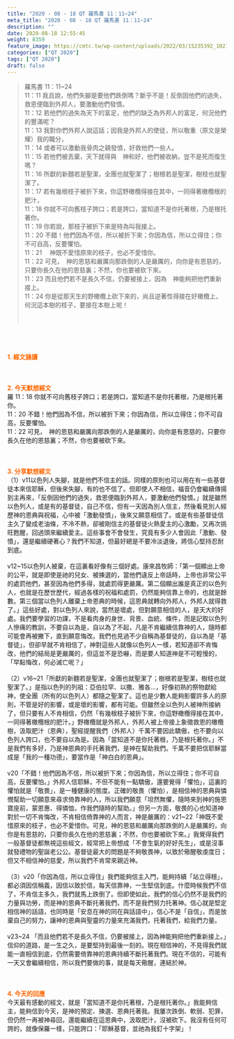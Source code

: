 ```yaml
---
title: "2020 - 08 - 18 QT 羅馬書 11：11~24"
meta_title: "2020 - 08 - 18 QT 羅馬書 11：11~24"
description: ""
date: 2020-08-18 12:55:45
weight: 8359
feature_image: https://cmtc.tw/wp-content/uploads/2022/03/15235392_10211799862337740_180693556567566654_o-1.webp
categories: ["QT 2020"]
tags: ["QT 2020"]
draft: false
---
```


<blockquote>羅馬書 11：11~24<br />
11：11 我且說，他們失腳是要他們跌倒嗎？斷乎不是！反倒因他們的過失，救恩便臨到外邦人，要激動他們發憤。<br />
11：12 若他們的過失為天下的富足，他們的缺乏為外邦人的富足，何況他們的豐滿呢？<br />
11：13 我對你們外邦人說這話；因我是外邦人的使徒，所以敬重（原文是榮耀）我的職分，<br />
11：14 或者可以激動我骨肉之親發憤，好救他們一些人。<br />
11：15 若他們被丟棄，天下就得與　神和好，他們被收納，豈不是死而復生嗎？<br />
11：16 所獻的新麵若是聖潔，全團也就聖潔了；樹根若是聖潔，樹枝也就聖潔了。<br />
11：17 若有幾根枝子被折下來，你這野橄欖得接在其中，一同得著橄欖根的肥汁，<br />
11：18 你就不可向舊枝子誇口；若是誇口，當知道不是你托著根，乃是根托著你。<br />
11：19 你若說，那枝子被折下來是特為叫我接上。<br />
11：20 不錯！他們因為不信，所以被折下來；你因為信，所以立得住；你不可自高，反要懼怕。<br />
11：21 　神既不愛惜原來的枝子，也必不愛惜你。<br />
11：22 可見，　神的恩慈和嚴厲向那跌倒的人是嚴厲的，向你是有恩慈的，只要你長久在他的恩慈裏；不然，你也要被砍下來。<br />
11：23 而且他們若不是長久不信，仍要被接上，因為　神能夠把他們重新接上。<br />
11：24 你是從那天生的野橄欖上砍下來的，尚且逆著性得接在好橄欖上，何況這本樹的枝子，要接在本樹上呢！<br />
<br />
&nbsp;</blockquote><br />
&nbsp;<br />
<br />
<span style="color: #ff6600;"><strong>1. </strong><strong>經文誦讀</strong></span><br />
<br />
<span style="color: #ff6600;"><strong> </strong></span><br />
<br />
<span style="color: #ff6600;"><strong>2. 今天默想</strong><strong>經文<br />
</strong></span>羅 11：18 你就不可向舊枝子誇口；若是誇口，當知道不是你托著根，乃是根托著你。<br />
11：20 不錯！他們因為不信，所以被折下來；你因為信，所以立得住；你不可自高，反要懼怕。<br />
11：22 可見，　神的恩慈和嚴厲向那跌倒的人是嚴厲的，向你是有恩慈的，只要你長久在他的恩慈裏；不然，你也要被砍下來。<br />
<br />
&nbsp;<br />
<br />
<span style="color: #ff6600;"><strong>3. 分享默想經文<br />
</strong></span>（1）v11以色列人失腳，就是他們不信主的話。同樣的原則也可以用在有一些基督徒本來信耶穌，但後來失腳，有的也不信了。但即使人不相信，福音仍會繼續傳揚到主再來，「反倒因他們的過失，救恩便臨到外邦人，要激動他們發憤。」就是雖然以色列人，或是有的基督徒，自己不信，但有一天因為別人信主，然後看見別人經歷神的恩典與祝福，心中被「激動發憤」，後來又願意相信了。或是有些基督徒信主久了變成老油條，不冷不熱，卻被剛信主的基督徒火熱愛主的心激勵，又再次挑旺甦醒，回過頭來繼續愛主。這些事會不會發生，究竟有多少人會因此「激動、發憤」，還是繼續硬著心？我們不知道，但最好總是不要冷淡退後，將信心堅持忍耐到底。<br />
<br />
v12~15以色列人被棄，在這裏看好像有三個好處。康來昌牧師：「第一個顯出上帝的公平，就是即使是祂的兒女、被揀選的，當他們違反上帝話時，上帝也非常公平的處罰他們，甚至因為他們多得，就處罰得更嚴厲。第二個顯出誰是真正的以色列人，也就是在歷世歷代，經過各樣的祝福和處罰，仍然能夠信靠上帝的，也就是餘數。第三個當以色列人離棄上帝恩典的時候，這恩典就轉向外邦人，外邦人就得救了。」這些好處，對以色列人來說，當然是壞處，但對願意相信的人，是天大的好處。我們要學習的功課，不是看肉身的身世、背景、血統、條件，而是記取以色列人慘痛的教訓，不要自以為是，自以為了不起，凡是不肯繼續信靠神的人，隨時都可能會再被撇下，直到願意悔改。我們也見過不少自稱為基督徒的，自以為是「基督徒」，但卻早就不肯相信了，神對這些人就像以色列人一樣，若知道卻不肯悔改，他們的結局是更嚴厲的，但這並不是恐嚇，而是要人知道神是不可輕慢的，「早點悔改，何必滅亡呢？」<br />
<br />
（2）v16~21「所獻的新麵若是聖潔，全團也就聖潔了；樹根若是聖潔，樹枝也就聖潔了。」是指以色列的列祖：亞伯拉罕、以撒、雅各…，好像初熟的祭物獻給神，使全團（所有的以色列人）都隨之聖潔了。這也是少數人能夠影響許多人的原則，不管是好的影響，或是壞的影響，都有可能。但雖然全以色列人被神所接納了，但只要有人不肯相信，仍然「有幾根枝子被折下來，你這野橄欖得接在其中，一同得著橄欖根的肥汁。」野橄欖就是外邦人，外邦人被上帝接上象徵救恩的橄欖樹，汲取肥汁（恩典），聖經提醒我們（外邦人）千萬不要因此驕傲，也不要向以色列人誇口，也不要自以為是。因為「當知道不是你托著根，乃是根托著你。」不是我們有多好，乃是神恩典的手托著我們，是神在幫助我們。千萬不要把信耶穌當成是「我的一種功德」，要當作是「神白白的恩典」。<br />
<br />
v20「不錯！他們因為不信，所以被折下來；你因為信，所以立得住；你不可自高，反要懼怕。」外邦人信耶穌，不但不能有一點驕傲，還要覺得「懼怕」，這裏的懼怕就是「敬畏」，是一種健康的態度。正確的敬畏（懼怕），是相信神的恩典與憐憫幫助一切願意來尋求倚靠神的人，所以我們願意「坦然無懼，隨時來到神的施恩寶座前，蒙恩惠、得憐恤，作我們隨時的幫助。」但另一方面，敬畏的心也知道神對於一切不肯悔改，不肯相信倚靠神的人而言，神是嚴厲的：v21~22「神既不愛惜原來的枝子，也必不愛惜你。可見，神的恩慈和嚴厲向那跌倒的人是嚴厲的，向你是有恩慈的，只要你長久在他的恩慈裏；不然，你也要被砍下來。」我覺得我們一般基督徒都無視這些經文，經常把上帝想成「不會生氣的好好先生」，或是沒事就發禮物的聖誕老公公。基督徒最大的問題是不夠敬畏神，以致於儆醒敬虔度日；但又不相信神的慈愛，所以我們不肯常來親近神。<br />
<br />
（3）v20「你因為信，所以立得住」我們能夠信主入門，能夠持續「站立得穩」，都必須因信稱義，因信以致於信，每天信靠神，一生堅信到底。什麼時候我們不信了，不肯信主多久，我們就馬上跌倒了。但即使如此，我們的信心仍然不是我們的力量與功勞，而是神的恩典不斷托著我們，而不是我們努力托著神。信心就是堅定相信神的話語，也同時是「安息在神的同在與話語中」，信心不是「自信」，而是放棄自己的努力，讓神的恩典與聖靈的力量來充滿我們，托著我們，給我們力量。<br />
<br />
v23~24 「而且他們若不是長久不信，仍要被接上，因為神能夠把他們重新接上。」信仰的道路，是一生之久，是要堅持到最後一刻的。現在相信神的，不見得我們就能一直相信到底，仍然需要倚靠神的恩典持續不斷托著我們。現在不信的，可能有一天又會繼續相信，所以我們要做的事，就是每天儆醒，連結於神。<br />
<br />
&nbsp;<br />
<br />
<span style="color: #ff6600;"><strong>4. 今天的回應<br />
</strong></span>今天最有感動的經文，就是「當知道不是你托著根，乃是根托著你。」我能夠信主，能夠信到今天，是神的預定、揀選、恩典托著我。我屢次跌倒、軟弱、犯罪，但仍然一再被神尋回，還能繼續在這恩典中，汲取肥汁，沒被砍下。我沒有任何可誇的，就像保羅一樣，只能誇口：「耶穌基督，並祂為我釘十字架」！<br />
<br />
&nbsp;
        